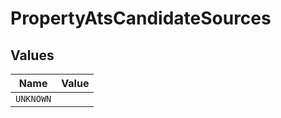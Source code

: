 # PropertyAtsCandidateSources


## Values

| Name      | Value     |
| --------- | --------- |
| `UNKNOWN` |           |